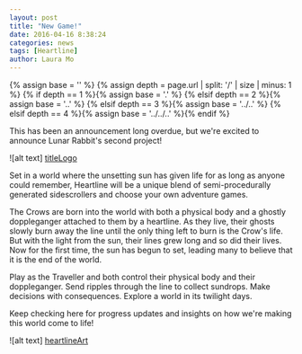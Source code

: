 ```yaml
---
layout: post
title: "New Game!"
date: 2016-04-16 8:38:24
categories: news
tags: [Heartline]
author: Laura Mo
---
```

<!-- _includes/base.html -->
{% assign base = '' %}
{% assign depth = page.url | split: '/' | size | minus: 1 %}
{% if    depth == 1 %}{% assign base = '.' %}
{% elsif depth == 2 %}{% assign base = '..' %}
{% elsif depth == 3 %}{% assign base = '../..' %}
{% elsif depth == 4 %}{% assign base = '../../..' %}{% endif %}

[titleLogo]: {{base}}/logos/HeartlineLogo.png
[heartlineArt]: {{base}}/posts/HeartlineAnnouncement/HeartlineSplash.png


This has been an announcement long overdue, but we're excited to announce Lunar Rabbit's second project!

![alt text] [titleLogo]

Set in a world where the unsetting sun has given life for as long as anyone could remember, Heartline will be a unique blend of semi-procedurally generated sidescrollers and choose your own adventure games.

The Crows are born into the world with both a physical body and a ghostly doppleganger attached to them by a heartline. As they live, their ghosts slowly burn away the line until the only thing left to burn is the Crow's life. But with the light from the sun, their lines grew long and so did their lives.  Now for the first time, the sun has begun to set, leading many to believe that it is the end of the world.

Play as the Traveller and both control their physical body and their doppleganger. Send ripples through the line to collect sundrops. Make decisions with consequences. Explore a world in its twilight days.

Keep checking here for progress updates and insights on how we're making this world come to life!

![alt text] [heartlineArt]